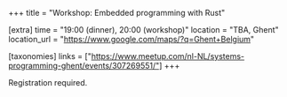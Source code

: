 +++
title = "Workshop: Embedded programming with Rust"



[extra]
time = "19:00 (dinner), 20:00 (workshop)"
location = "TBA, Ghent"
location_url = "https://www.google.com/maps/?q=Ghent+Belgium"


[taxonomies]
links = ["https://www.meetup.com/nl-NL/systems-programming-ghent/events/307269551/"]
+++



Registration required.